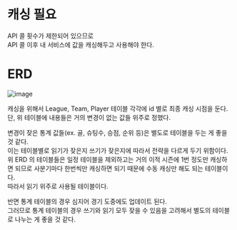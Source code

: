 # 캐싱 필요  
API 콜 횟수가 제한되어 있으므로  
API 콜 이후 내 서비스에 값을 캐싱해두고 사용해야 한다.  
  
# ERD
  
![image](https://github.com/PhysicksKim/TIL/assets/101965836/e53f74e1-6d44-4015-85a5-6d4ba8546464)

캐싱을 위해서 League, Team, Player 테이블 각각에 id 별로 최종 캐싱 시점을 둔다.   
단, 위 테이블에 내용들은 거의 변경이 없는 값들 위주로 정했다.  

변경이 잦은 통계 값들(ex. 골, 슈팅수, 승점, 순위 등)은 별도로 테이블을 두는 게 좋을 것 같다.  
이는 테이블별로 읽기가 잦은지 쓰기가 잦은지에 따라서 전략을 다르게 두기 위함이다.  
위 ERD 의 테이블들은 일정 테이블을 제외하고는 거의 이적 시즌에 1번 정도만 캐싱하면 되므로 사분기마다 한번씩만 캐싱하면 되기 때문에 수동 캐싱만 해도 되는 테이블이다.  
따라서 읽기 위주로 사용될 테이블이다.  
  
반면 통계 테이블의 경우 심지어 경기 도중에도 업데이트 된다.    
그러므로 통계 테이블의 경우 쓰기와 읽기 모두 잦을 수 있음을 고려해서 별도의 테이블로 나누는 게 좋을 것 같다.  
